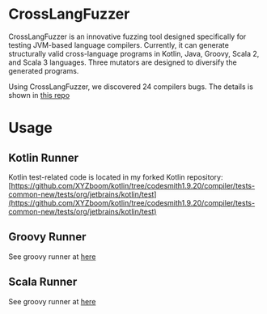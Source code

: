 # CrossLangFuzzer
CrossLangFuzzer is an innovative fuzzing tool designed specifically for testing JVM-based language compilers.
Currently, it can generate structurally valid cross-language programs in Kotlin, Java, Groovy, Scala 2, 
and Scala 3 languages. Three mutators are designed to diversify the generated programs.

Using CrossLangFuzzer, we discovered 24 compilers bugs. The details is shown in [this repo](https://github.com/XYZboom/CrossLangFuzzerData)

# Usage
## Kotlin Runner
Kotlin test-related code is located in my forked Kotlin repository: 
[https://github.com/XYZboom/kotlin/tree/codesmith1.9.20/compiler/tests-common-new/tests/org/jetbrains/kotlin/test](https://github.com/XYZboom/kotlin/tree/codesmith1.9.20/compiler/tests-common-new/tests/org/jetbrains/kotlin/test)

## Groovy Runner
See groovy runner at [here](./runners/groovy-runner/src/main/java/com/github/xyzboom/codesmith/CodeSmithGroovyRunner.kt)

## Scala Runner
See groovy runner at [here](./runners/scala-runner/src/main/kotlin/com/github/xyzboom/codesmith/scala/CodeSmithScalaDifferentialTestRunner.kt)